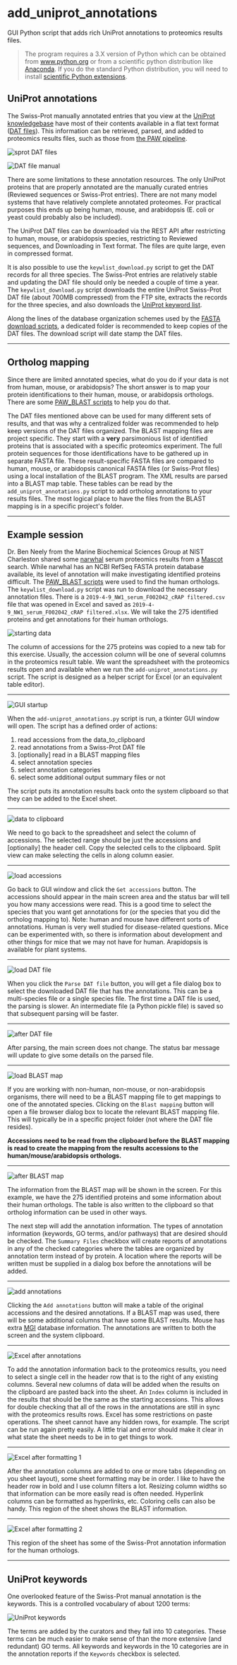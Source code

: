 # add_uniprot_annotations

GUI Python script that adds rich UniProt annotations to proteomics results files.

> The program requires a 3.X version of Python which can be obtained from www.python.org or from a scientific python distribution like [Anaconda](https://www.anaconda.com/distribution/). If you do the standard Python distribution, you will need to install [scientific Python extensions](https://scipy.org/install.html).

## UniProt annotations

The Swiss-Prot manually annotated entries that you view at the [UniProt knowledgebase](https://www.uniprot.org) have most of their contents available in a flat text format ([DAT files](https://web.expasy.org/docs/userman.html)). This information can be retrieved, parsed, and added to proteomics results files, such as those from [the PAW pipeline](https://github.com/pwilmart/PAW_pipeline).

![sprot DAT files](images/01-sprot_DAT_files.png)

![DAT file manual](images/02-DAT_file_manual.png)

There are some limitations to these annotation resources. The only UniProt proteins that are properly annotated are the manually curated entries (Reviewed sequences or Swiss-Prot entries). There are not many model systems that have relatively complete annotated proteomes. For practical purposes this ends up being human, mouse, and arabidopsis (E. coli or yeast could probably also be included).

The UniProt DAT files can be downloaded via the REST API after restricting to human, mouse, or arabidopsis species, restricting to Reviewed sequences, and Downloading in Text format. The files are quite large, even in compressed format.

It is also possible to use the `keywlist_download.py` script to get the DAT records for all three species. The Swiss-Prot entries are relatively stable and updating the DAT file should only be needed a couple of time a year. The `keywlist_download.py` script downloads the entire UniProt Swiss-Prot DAT file (about 700MB compressed) from the FTP site, extracts the records for the three species, and also downloads the [UniProt keyword list](https://www.uniprot.org/keywords/).

Along the lines of the database organization schemes used by the [FASTA download scripts](https://github.com/pwilmart/fasta_utilities), a dedicated folder is recommended to keep copies of the DAT files. The download script will date stamp the DAT files.

---

## Ortholog mapping

Since there are limited annotated species, what do you do if your data is not from human, mouse, or arabidopsis? The short answer is to map your protein identifications to their human, mouse, or arabidopsis orthologs. There are some [PAW_BLAST scripts](https://github.com/pwilmart/PAW_BLAST) to help you do that.

The DAT files mentioned above can be used for many different sets of results, and that was why a centralized folder was recommended to help keep versions of the DAT files organized. The BLAST mapping files are project specific. They start with a **very** parsimonious list of identified proteins that is associated with a specific proteomics experiment. The full protein sequences for those identifications have to be gathered up in separate FASTA file. These result-specific FASTA files are compared to human, mouse, or arabidopsis canonical FASTA files (or Swiss-Prot files) using a local installation of the BLAST program. The XML results are parsed into a BLAST map table. These tables can be read by the `add_uniprot_annotations.py` script to add ortholog annotations to your results files. The most logical place to have the files from the BLAST mapping is in a specific project's folder.

---

## Example session

Dr. Ben Neely from the Marine Biochemical Sciences Group at NIST Charleston shared some [narwhal](https://en.wikipedia.org/wiki/Narwhal) serum proteomics results from a [Mascot](http://www.matrixscience.com/) search. While narwhal has an NCBI RefSeq FASTA protein database available, its level of annotation will make investigating identified proteins difficult. The [PAW_BLAST scripts](https://github.com/pwilmart/PAW_BLAST) were used to find the human orthologs. The `keywlist_download.py` script was run to download the necessary annotation files. There is a `2019-4-9_NW1_serum_F002042_cRAP filtered.csv` file that was opened in Excel and saved as `2019-4-9_NW1_serum_F002042_cRAP filtered.xlsx`. We will take the 275 identified proteins and get annotations for their human orthologs.  


![starting data](images/03-starting_data.png)

The column of accessions for the 275 proteins was copied to a new tab for this exercise. Usually, the accession column will be one of several columns in the proteomics result table. We want the spreadsheet with the proteomics results open and available when we run the `add-uniprot_annotations.py` script. The script is designed as a helper script for Excel (or an equivalent table editor).

---

![GUI startup](images/04-GUI_launch.png)

When the `add-uniprot_annotations.py` script is run, a tkinter GUI window will open. The script has a defined order of actions:

1. read accessions from the data_to_clipboard
1. read annotations from a Swiss-Prot DAT file
1. [optionally] read in a BLAST mapping files
1. select annotation species
1. select annotation categories
1. select some additional output summary files or not

The script puts its annotation results back onto the system clipboard so that they can be added to the Excel sheet.

---

![data to clipboard](images/05-data_to_clipboard.png)

We need to go back to the spreadsheet and select the column of accessions. The selected range should be just the accessions and [optionally] the header cell. Copy the selected cells to the clipboard. Split view can make selecting the cells in along column easier.

---

![load accessions](images/06-load_accessions.png)

Go back to GUI window and click the `Get accessions` button. The accessions should appear in the main screen area and the status bar will tell you how many accessions were read. This is a good time to select the species that you want get annotations for (or the species that you did the ortholog mapping to). Note: human and mouse have different sorts of annotations. Human is very well studied for disease-related questions. Mice can be experimented with, so there is information about development and other things for mice that we may not have for human. Arapidopsis is available for plant systems.

---

![load DAT file](images/07-load_DAT_file.png)

When you click the `Parse DAT file` button, you will get a file dialog box to select the downloaded DAT file that has the annotations. This can be a multi-species file or a single species file. The first time a DAT file is used, the parsing is slower. An intermediate file (a Python pickle file) is saved so that subsequent parsing will be faster.

---

![after DAT file](images/08-after_DAT_file.png)

After parsing, the main screen does not change. The status bar message will update to give some details on the parsed file.

---

![load BLAST map](images/09-load_BLAST_map.png)

If you are working with non-human, non-mouse, or non-arabidopsis organisms, there will need to be a BLAST mapping file to get mappings to one of the annotated species. Clicking on the `Blast mapping` button will open a file browser dialog box to locate the relevant BLAST mapping file. This will typically be in a specific project folder (not where the DAT file resides).

**Accessions need to be read from the clipboard before the BLAST mapping is read to create the mapping from the results accessions to the human/mouse/arabidopsis orthologs.**

---

![after BLAST map](images/10-after_BLAST_map.png)

The information from the BLAST map will be shown in the screen. For this example, we have the 275 identified proteins and some information about their human orthologs. The table is also written to the clipboard so that ortholog information can be used in other ways.

The next step will add the annotation information. The types of annotation information (keywords, GO terms, and/or pathways) that are desired should be checked. The `Summary Files` checkbox will create reports of annotations in any of the checked categories where the tables are organized by annotation term instead of by protein. A location where the reports will be written must be supplied in a dialog box before the annotations will be added.

---

![add annotations](images/11-add_annotations.png)

Clicking the `Add annotations` button will make a table of the original accessions and the desired annotations. If a BLAST map was used, there will be some additional columns that have some BLAST results. Mouse has extra [MGI](http://www.informatics.jax.org/) database information. The annotations are written to both the screen and the system clipboard.

---

![Excel after annotations](images/12-Excel_after_results.png)

To add the annotation information back to the proteomics results, you need to select a single cell in the header row that is to the right of any existing columns. Several new columns of data will be added when the results on the clipboard are pasted back into the sheet. An `Index` column is included in the results that should be the same as the starting accessions. This allows for double checking that all of the rows in the annotations are still in sync with the proteomics results rows. Excel has some restrictions on paste operations. The sheet cannot have any hidden rows, for example. The script can be run again pretty easily. A little trial and error should make it clear in what state the sheet needs to be in to get things to work.

---

![Excel after formatting 1](images/13-Excel_after_formatting_1.png)

After the annotation columns are added to one or more tabs (depending on you sheet layout), some sheet formatting may be in order. I like to have the header row in bold and I use column filters a lot. Resizing column widths so that information can be more easily read is often needed. Hyperlink columns can be formatted as hyperlinks, etc. Coloring cells can also be handy. This region of the sheet shows the BLAST information.

---

![Excel after formatting 2](images/14-Excel_after_formatting_2.png)

This region of the sheet has some of the Swiss-Prot annotation information for the human orthologs.

---

## UniProt keywords

One overlooked feature of the Swiss-Prot manual annotation is the keywords. This is a controlled vocabulary of about 1200 terms:

![UniProt keywords](images/15-UniProt_keywords.png)

The terms are added by the curators and they fall into 10 categories. These terms can be much easier to make sense of than the more extensive (and redundant) GO terms. All keywords and keywords in the 10 categories are in the annotation reports if the `Keywords` checkbox is selected.
